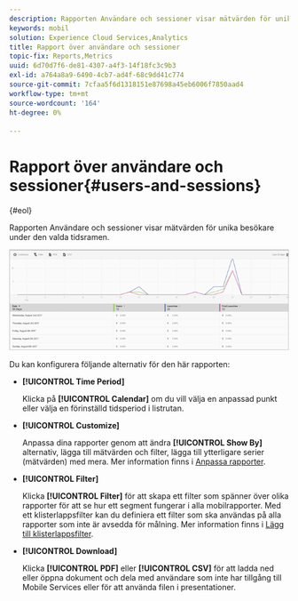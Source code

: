```yaml
---
description: Rapporten Användare och sessioner visar mätvärden för unika besökare under den valda tidsramen.
keywords: mobil
solution: Experience Cloud Services,Analytics
title: Rapport över användare och sessioner
topic-fix: Reports,Metrics
uuid: 6d70d7f6-de81-4307-a4f3-14f18fc3c9b3
exl-id: a764a8a9-6490-4cb7-ad4f-68c9dd41c774
source-git-commit: 7cfaa5f6d1318151e87698a45eb6006f7850aad4
workflow-type: tm+mt
source-wordcount: '164'
ht-degree: 0%

---
```


# Rapport över användare och sessioner{#users-and-sessions}

{#eol}

Rapporten Användare och sessioner visar mätvärden för unika besökare under den valda tidsramen.

![Rapport över användare och sessioner](assets/users_sessions.png)

Du kan konfigurera följande alternativ för den här rapporten:

* **[!UICONTROL Time Period]**

   Klicka på **[!UICONTROL Calendar]** om du vill välja en anpassad punkt eller välja en förinställd tidsperiod i listrutan.

* **[!UICONTROL Customize]**

   Anpassa dina rapporter genom att ändra **[!UICONTROL Show By]** alternativ, lägga till mätvärden och filter, lägga till ytterligare serier (mätvärden) med mera. Mer information finns i [Anpassa rapporter](/help/using/usage/reports-customize/t-reports-customize.md).

* **[!UICONTROL Filter]**

   Klicka **[!UICONTROL Filter]** för att skapa ett filter som spänner över olika rapporter för att se hur ett segment fungerar i alla mobilrapporter. Med ett klisterlappsfilter kan du definiera ett filter som ska användas på alla rapporter som inte är avsedda för målning. Mer information finns i [Lägg till klisterlappsfilter](/help/using/usage/reports-customize/t-sticky-filter.md).

* **[!UICONTROL Download]**

   Klicka **[!UICONTROL PDF]** eller **[!UICONTROL CSV]** för att ladda ned eller öppna dokument och dela med användare som inte har tillgång till Mobile Services eller för att använda filen i presentationer.
